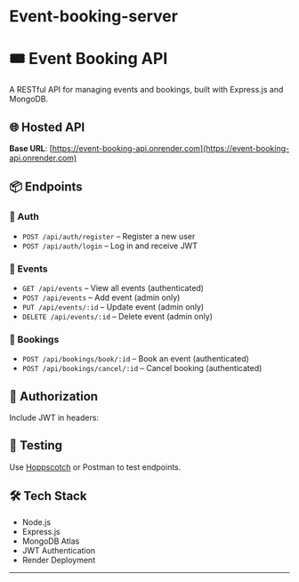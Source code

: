 # Event-booking-server
# 🎟️ Event Booking API

A RESTful API for managing events and bookings, built with Express.js and MongoDB.

## 🌐 Hosted API

**Base URL**: [https://event-booking-api.onrender.com](https://event-booking-api.onrender.com)

## 📦 Endpoints

### 🔏 Auth
- `POST /api/auth/register` – Register a new user
- `POST /api/auth/login` – Log in and receive JWT

### 📅 Events
- `GET /api/events` – View all events (authenticated)
- `POST /api/events` – Add event (admin only)
- `PUT /api/events/:id` – Update event (admin only)
- `DELETE /api/events/:id` – Delete event (admin only)

### 📌 Bookings
- `POST /api/bookings/book/:id` – Book an event (authenticated)
- `POST /api/bookings/cancel/:id` – Cancel booking (authenticated)

## 🔑 Authorization

Include JWT in headers:


## 🧪 Testing

Use [Hoppscotch](https://hoppscotch.io) or Postman to test endpoints.

## 🛠️ Tech Stack

- Node.js
- Express.js
- MongoDB Atlas
- JWT Authentication
- Render Deployment

---

